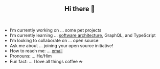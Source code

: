 <h2 align="center">Hi there 👋</h2>
<br>

- I’m currently working on ... some pet projects
- I’m currently learning ... [software architecture](https://learning.oreilly.com/playlists/663abe5e-3323-4ae8-85c8-7bb769beab35), GraphQL, and TypeScript
- I’m looking to collaborate on ... open source
- Ask me about ... joining your open source initiative!
- How to reach me: ... [email](mailto:m.a.kankanamge@outlook.com)
- Pronouns: ... He/Him
- Fun fact: ... I love all things coffee ☕
